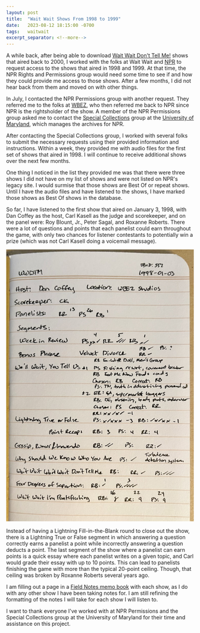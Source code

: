 ```yaml
---
layout: post
title:  "Wait Wait Shows From 1998 to 1999"
date:   2023-08-12 18:15:00 -0700
tags:   waitwait
excerpt_separator: <!--more-->
---
```


A while back, after being able to download [Wait Wait Don't Tell Me!](https://waitwait.npr.org/) shows that aired back to 2000, I worked with the folks at Wait Wait and [NPR](https://npr.org/) to request access to the shows that aired in 1998 and 1999. At that time, the NPR Rights and Permissions group would need some time to see if and how they could provide me access to those shows. After a few months, I did not hear back from them and moved on with other things.

<!--more-->

In July, I contacted the NPR Permissions group with another request. They referred me to the folks at [WBEZ](https://wbez.org/), who then referred me back to NPR since NPR is the rightsholder of the show. A member of the NPR Permissions group asked me to contact the [Special Collections](https://www.lib.umd.edu/collections/special) group at the [University of Maryland](https://umd.edu/), which manages the archives for NPR.

After contacting the Special Collections group, I worked with several folks to submit the necessary requests using their provided information and instructions. Within a week, they provided me with audio files for the first set of shows that aired in 1998. I will continue to receive additional shows over the next few months.

One thing I noticed in the list they provided me was that there were three shows I did not have on my list of shows and were not listed on NPR's legacy site. I would surmise that those shows are Best Of or repeat shows. Until I have the audio files and have listened to the shows, I have marked those shows as Best Of shows in the database.

So far, I have listened to the first show that aired on January 3, 1998, with Dan Coffey as the host, Carl Kasell as the judge and scorekeeper, and on the panel were: Roy Blount, Jr., Peter Sagal, and Roxanne Roberts. There were a lot of questions and points that each panelist could earn throughout the game, with only two chances for listener contestants to potentially win a prize (which was not Carl Kasell doing a voicemail message).

[![Photo of notes taken while listening to the Wait Wait show that aired on January 3, 1998.](/assets/images/waitwait/notes-19980103.jpg "Photo of notes taken while listening to the Wait Wait show that aired on January 3, 1998.")](/assets/images/waitwait/notes-19980103.jpg)

Instead of having a Lightning Fill-in-the-Blank round to close out the show, there is a Lightning True or False segment in which answering a question correctly earns a panelist a point while incorrectly answering a question deducts a point. The last segment of the show where a panelist can earn points is a quick essay where each panelist writes on a given topic, and Carl would grade their essay with up to 10 points. This can lead to panelists finishing the game with more than the typical 20-point ceiling. Though, that ceiling was broken by Roxanne Roberts several years ago.

I am filling out a page in a [Field Notes memo book](https://fieldnotesbrand.com/products/original-kraft) with each show, as I do with any other show I have been taking notes for. I am still refining the formatting of the notes I will take for each show I will listen to.

I want to thank everyone I've worked with at NPR Permissions and the Special Collections group at the University of Maryland for their time and assistance on this project.

